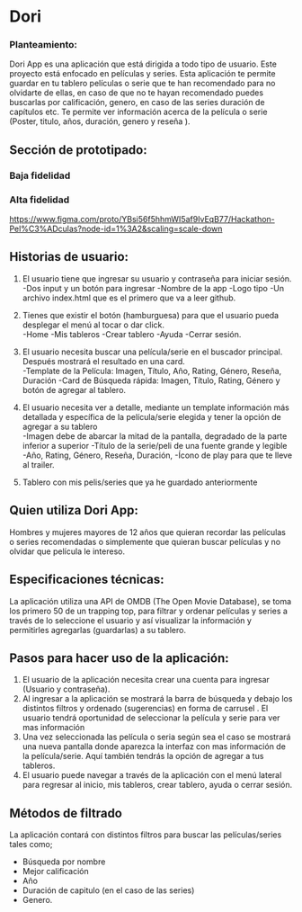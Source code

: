 # Dori

### Planteamiento:
Dori App es una aplicación que está dirigida a todo tipo de usuario. Este proyecto está enfocado en películas y series. Esta aplicación te permite guardar en tu tablero películas o serie que te han recomendado  para no olvidarte de ellas, en caso de que no te hayan recomendado puedes buscarlas  por calificación, genero,  en caso de las series duración de capítulos etc. Te permite ver información acerca de la película o serie (Poster, titulo, años, duración, genero y reseña ).




## Sección de prototipado:

### **Baja fidelidad**


### **Alta fidelidad**


https://www.figma.com/proto/YBsi56f5hhmWI5af9IvEqB77/Hackathon-Pel%C3%ADculas?node-id=1%3A2&scaling=scale-down

## Historias de usuario:

 1. El usuario tiene que ingresar su usuario y contraseña para iniciar sesión.
      -Dos input y un botón para ingresar
      -Nombre de la app
      -Logo tipo
      -Un archivo index.html que es el primero que va a leer github.

 2. Tienes que existir el botón (hamburguesa) para que el usuario pueda  desplegar el menú al tocar o dar click.  
      -Home
      -Mis tableros
      -Crear tablero
      -Ayuda
      -Cerrar sesión.

3. El usuario necesita buscar una película/serie en el buscador principal. Después mostrará el resultado en una card.  
      -Template de la Película: Imagen, Título, Año, Rating, Género, Reseña,      	Duración
      -Card de Búsqueda rápida: Imagen, Título, Rating, Género y botón de agregar al tablero.

  4. El usuario necesita ver a detalle, mediante un template información más detallada y específica de la película/serie elegida y tener la opción de agregar a su tablero     
      -Imagen debe de abarcar la mitad de la pantalla, degradado de la parte inferior a superior
      -Título de la serie/peli de una fuente grande y legible
      -Año, Rating, Género, Reseña, Duración,
      -Ícono de play para que te lleve al trailer.

5. Tablero con mis pelis/series que ya he guardado anteriormente


##  Quien utiliza Dori App:

Hombres y mujeres mayores de 12  años que quieran recordar las películas o series recomendadas o simplemente que quieran buscar películas y no olvidar que película le intereso.

## Especificaciones técnicas:

La aplicación utiliza una API de OMDB (The Open Movie Database), se toma los primero 50 de un trapping top, para filtrar y ordenar películas y series a través de lo seleccione el usuario y así visualizar la información y permitirles agregarlas (guardarlas) a su tablero.


## Pasos para hacer uso de la aplicación:

1.  El usuario de la aplicación necesita crear una cuenta para ingresar (Usuario y contraseña).
2.  Al ingresar a la aplicación se mostrará la barra de búsqueda y debajo  los distintos filtros y ordenado (sugerencias) en forma de carrusel .  El usuario tendrá oportunidad de seleccionar la película y serie para ver mas información
3.  Una vez seleccionada las película o seria según sea el caso se mostrará una nueva pantalla donde aparezca la interfaz con mas información de la película/serie. Aquí también tendrás la opción de agregar a tus tableros.
4.  El usuario puede navegar a través de la aplicación con el menú lateral para regresar al inicio, mis tableros, crear tablero, ayuda o cerrar sesión.

##  Métodos de filtrado

La aplicación contará con distintos filtros para buscar  las películas/series tales como;

 - Búsqueda por nombre
 - Mejor calificación
 - Año
 - Duración de capitulo (en el caso de las series)
 - Genero.
